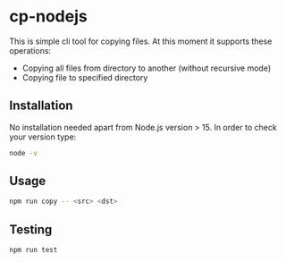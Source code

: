 # cp-nodejs

This is simple cli tool for copying files.
At this moment it supports these operations:
- Copying all files from directory to another (without recursive mode)
- Copying file to specified directory

## Installation

No installation needed apart from Node.js version > 15.
In order to check your version type:

```bash
node -v
```

## Usage

```bash
npm run copy -- <src> <dst>
```

## Testing

```bash
npm run test
```